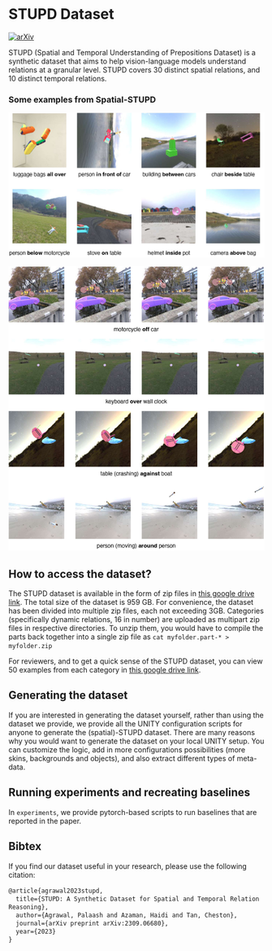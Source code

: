 # STUPD Dataset


[![arXiv](https://img.shields.io/badge/arXiv-2309.06680v1-b31b1b.svg?style=plastic)](https://arxiv.org/abs/2309.06680v3)

STUPD (Spatial and Temporal Understanding of Prepositions Dataset) is a synthetic dataset that aims to help vision-language models understand relations at a granular level. STUPD covers 30 distinct spatial relations, and 10 distinct temporal relations. 

### Some examples from Spatial-STUPD

![Spatial-STUPD examples: static](figures/other_static_spatial_examples.jpg)

![Spatial-STUPD examples: dynamic](figures/other_dynamic_spatial_examples.jpg)



## How to access the dataset?

The STUPD dataset is available in the form of zip files in  [this google drive link](https://drive.google.com/drive/folders/1PMLNYCI5w4qCgw0LbK8Z8qFyYpmhwsht?usp=sharing). The total size of the dataset is 959 GB. For convenience, the dataset has been divided into multiple zip files, each not exceeding 3GB. 
Categories (specifically dynamic relations, 16 in number) are uploaded as multipart zip files in respective directories. To unzip them, you would have to compile the parts back together into a single zip file as `cat myfolder.part-* > myfolder.zip`
 

For reviewers, and to get a quick sense of the STUPD dataset, you can view 50 examples from each category in [this google drive link](https://drive.google.com/drive/folders/178Gctqf-6kExJ6nfjdZGT_W_uW99vNEz?usp=sharing). 



## Generating the dataset
If you are interested in generating the dataset yourself, rather than using the dataset we provide, we provide all the UNITY configuration scripts for anyone to generate the (spatial)-STUPD dataset. There are many reasons why you would want to generate the dataset on your local UNITY setup. You can customize the logic, add in more configurations possibilities (more skins, backgrounds and objects), and also extract different types of meta-data.

## Running experiments and recreating baselines
In  `experiments`, we provide pytorch-based scripts to run baselines that are reported in the paper. 


## Bibtex
If you find our dataset useful in your research, please use the following citation:

```
@article{agrawal2023stupd,
  title={STUPD: A Synthetic Dataset for Spatial and Temporal Relation Reasoning},
  author={Agrawal, Palaash and Azaman, Haidi and Tan, Cheston},
  journal={arXiv preprint arXiv:2309.06680},
  year={2023}
}
```
